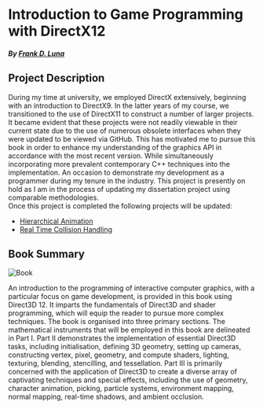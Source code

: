 # Introduction to Game Programming with DirectX12
##### By [Frank D. Luna](https://dl.acm.org/doi/book/10.5555/2988380)
## Project Description
During my time at university, we employed DirectX extensively, beginning with an introduction to DirectX9. In the latter years of my course, we transitioned to the use of DirectX11 to construct a number of larger projects. It became evident that these projects were not readily viewable in their current state due to the use of numerous obsolete interfaces when they were updated to be viewed via GitHub. This has motivated me to pursue this book in order to enhance my understanding of the graphics API in accordance with the most recent version. While simultaneously incorporating more prevalent contemporary C++ techniques into the implementation. An occasion to demonstrate my development as a programmer during my tenure in the industry. This project is presently on hold as I am in the process of updating my dissertation project using comparable methodologies.\
Once this project is completed the following projects will be updated:
- [Hierarchical Animation](https://github.com/MoAgilah/Hierarchical-Animation)
- [Real Time Collision Handling](https://github.com/MoAgilah/Real-Time-Collision-Handling)

## Book Summary
![Book](https://github.com/user-attachments/assets/42b1bc2b-d4c8-4c88-8e51-8831f0960ba4)

An introduction to the programming of interactive computer graphics, with a particular focus on game development, is provided in this book using Direct3D 12. It imparts the fundamentals of Direct3D and shader programming, which will equip the reader to pursue more complex techniques. The book is organised into three primary sections. The mathematical instruments that will be employed in this book are delineated in Part I. Part II demonstrates the implementation of essential Direct3D tasks, including initialisation, defining 3D geometry, setting up cameras, constructing vertex, pixel, geometry, and compute shaders, lighting, texturing, blending, stencilling, and tessellation. Part III is primarily concerned with the application of Direct3D to create a diverse array of captivating techniques and special effects, including the use of geometry, character animation, picking, particle systems, environment mapping, normal mapping, real-time shadows, and ambient occlusion.

